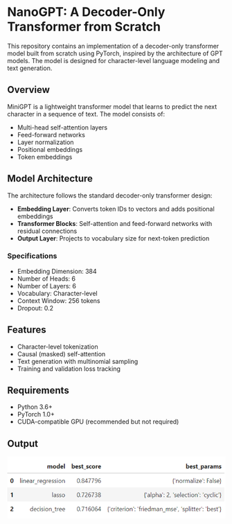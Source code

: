 # NanoGPT: A Decoder-Only Transformer from Scratch

This repository contains an implementation of a decoder-only transformer model built from scratch using PyTorch, inspired by the architecture of GPT models. The model is designed for character-level language modeling and text generation.

## Overview

MiniGPT is a lightweight transformer model that learns to predict the next character in a sequence of text. The model consists of:

- Multi-head self-attention layers
- Feed-forward networks
- Layer normalization
- Positional embeddings
- Token embeddings

## Model Architecture

The architecture follows the standard decoder-only transformer design:

- **Embedding Layer**: Converts token IDs to vectors and adds positional embeddings
- **Transformer Blocks**: Self-attention and feed-forward networks with residual connections
- **Output Layer**: Projects to vocabulary size for next-token prediction

### Specifications

- Embedding Dimension: 384
- Number of Heads: 6
- Number of Layers: 6
- Vocabulary: Character-level
- Context Window: 256 tokens
- Dropout: 0.2

## Features

- Character-level tokenization
- Causal (masked) self-attention
- Text generation with multinomial sampling
- Training and validation loss tracking

## Requirements

- Python 3.6+
- PyTorch 1.0+
- CUDA-compatible GPU (recommended but not required)

## Output
![Figure 1](https://raw.githubusercontent.com/udayaKherath/House-Price-Prediction/master/img1.png)
